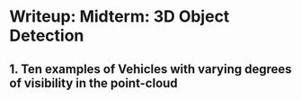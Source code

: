 # Writeup: Midterm: 3D Object Detection

## 1. Ten examples of Vehicles with varying degrees of visibility in the point-cloud

